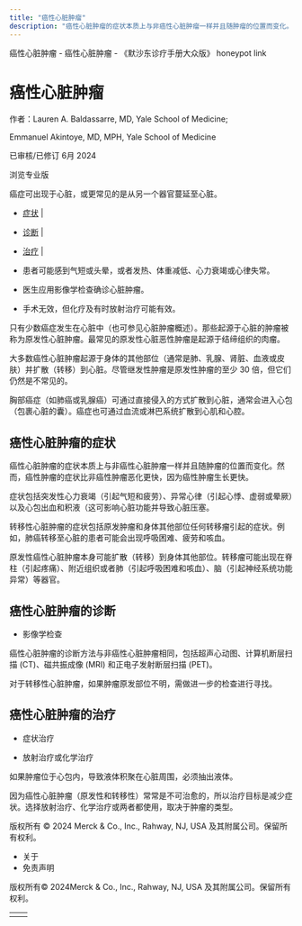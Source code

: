 ```yaml
---
title: "癌性心脏肿瘤"
description: "癌性心脏肿瘤的症状本质上与非癌性心脏肿瘤一样并且随肿瘤的位置而变化。然而，癌性肿瘤的症状比非癌性肿瘤恶化更快，因为癌性肿瘤生长更快。"
---
```


﻿癌性心脏肿瘤 \- 癌性心脏肿瘤 \- 《默沙东诊疗手册大众版》 honeypot link

# 癌性心脏肿瘤

作者：Lauren A. Baldassarre, MD, Yale School of Medicine;

Emmanuel Akintoye, MD, MPH, Yale School of Medicine

已审核/已修订 6月 2024

浏览专业版

癌症可出现于心脏，或更常见的是从另一个器官蔓延至心脏。

- [症状](#症状_v720996_zh) \|
- [诊断](#诊断_v721001_zh) \|
- [治疗](#治疗_v21360954_zh) \|

- 患者可能感到气短或头晕，或者发热、体重减低、心力衰竭或心律失常。

- 医生应用影像学检查确诊心脏肿瘤。

- 手术无效，但化疗及有时放射治疗可能有效。


只有少数癌症发生在心脏中（也可参见心脏肿瘤概述）。那些起源于心脏的肿瘤被称为原发性心脏肿瘤。最常见的原发性心脏恶性肿瘤是起源于结缔组织的肉瘤。

大多数癌性心脏肿瘤起源于身体的其他部位（通常是肺、乳腺、肾脏、血液或皮肤）并扩散（转移）到心脏。尽管继发性肿瘤是原发性肿瘤的至少 30 倍，但它们仍然是不常见的。

胸部癌症（如肺癌或乳腺癌）可通过直接侵入的方式扩散到心脏，通常会进入心包（包裹心脏的囊）。癌症也可通过血流或淋巴系统扩散到心肌和心腔。

## 癌性心脏肿瘤的症状

癌性心脏肿瘤的症状本质上与非癌性心脏肿瘤一样并且随肿瘤的位置而变化。然而，癌性肿瘤的症状比非癌性肿瘤恶化更快，因为癌性肿瘤生长更快。

症状包括突发性心力衰竭（引起气短和疲劳）、异常心律（引起心悸、虚弱或晕厥）以及心包出血和积液（这可影响心脏功能并导致心脏压塞。

转移性心脏肿瘤的症状包括原发肿瘤和身体其他部位任何转移瘤引起的症状。例如，肺癌转移至心脏的患者可能会出现呼吸困难、疲劳和咳血。

原发性癌性心脏肿瘤本身可能扩散（转移）到身体其他部位。转移瘤可能出现在脊柱（引起疼痛）、附近组织或者肺（引起呼吸困难和咳血）、脑（引起神经系统功能异常）等器官。

## 癌性心脏肿瘤的诊断

- 影像学检查


癌性心脏肿瘤的诊断方法与非癌性心脏肿瘤相同，包括超声心动图、计算机断层扫描 (CT)、磁共振成像 (MRI) 和正电子发射断层扫描 (PET)。

对于转移性心脏肿瘤，如果肿瘤原发部位不明，需做进一步的检查进行寻找。

## 癌性心脏肿瘤的治疗

- 症状治疗

- 放射治疗或化学治疗


如果肿瘤位于心包内，导致液体积聚在心脏周围，必须抽出液体。

因为癌性心脏肿瘤（原发性和转移性）常常是不可治愈的，所以治疗目标是减少症状。选择放射治疗、化学治疗或两者都使用，取决于肿瘤的类型。



版权所有 © 2024
Merck & Co., Inc., Rahway, NJ, USA 及其附属公司。保留所有权利。

- 关于
- 免责声明

版权所有© 2024Merck & Co., Inc., Rahway, NJ, USA 及其附属公司。保留所有权利。

|     |     |
| --- | --- |
|  |  |